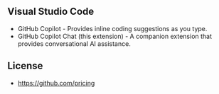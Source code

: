 ## Visual Studio Code

- GitHub Copilot - Provides inline coding suggestions as you type.
- GitHub Copilot Chat (this extension) - A companion extension that provides conversational AI assistance.

## License

- https://github.com/pricing